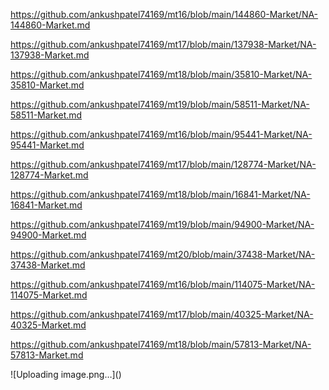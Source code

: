<p><a href="https://github.com/ankushpatel74169/mt16/blob/main/144860-Market/NA-144860-Market.md">https://github.com/ankushpatel74169/mt16/blob/main/144860-Market/NA-144860-Market.md</a></p><p><a href="https://github.com/ankushpatel74169/mt17/blob/main/137938-Market/NA-137938-Market.md">https://github.com/ankushpatel74169/mt17/blob/main/137938-Market/NA-137938-Market.md</a></p><p><a href="https://github.com/ankushpatel74169/mt18/blob/main/35810-Market/NA-35810-Market.md">https://github.com/ankushpatel74169/mt18/blob/main/35810-Market/NA-35810-Market.md</a></p><p><a href="https://github.com/ankushpatel74169/mt19/blob/main/58511-Market/NA-58511-Market.md">https://github.com/ankushpatel74169/mt19/blob/main/58511-Market/NA-58511-Market.md</a></p><p><a href="https://github.com/ankushpatel74169/mt16/blob/main/95441-Market/NA-95441-Market.md">https://github.com/ankushpatel74169/mt16/blob/main/95441-Market/NA-95441-Market.md</a></p><p><a href="https://github.com/ankushpatel74169/mt17/blob/main/128774-Market/NA-128774-Market.md">https://github.com/ankushpatel74169/mt17/blob/main/128774-Market/NA-128774-Market.md</a></p><p><a href="https://github.com/ankushpatel74169/mt18/blob/main/16841-Market/NA-16841-Market.md">https://github.com/ankushpatel74169/mt18/blob/main/16841-Market/NA-16841-Market.md</a></p><p><a href="https://github.com/ankushpatel74169/mt19/blob/main/94900-Market/NA-94900-Market.md">https://github.com/ankushpatel74169/mt19/blob/main/94900-Market/NA-94900-Market.md</a></p><p><a href="https://github.com/ankushpatel74169/mt20/blob/main/37438-Market/NA-37438-Market.md">https://github.com/ankushpatel74169/mt20/blob/main/37438-Market/NA-37438-Market.md</a></p><p><a href="https://github.com/ankushpatel74169/mt16/blob/main/114075-Market/NA-114075-Market.md">https://github.com/ankushpatel74169/mt16/blob/main/114075-Market/NA-114075-Market.md</a></p><p><a href="https://github.com/ankushpatel74169/mt17/blob/main/40325-Market/NA-40325-Market.md">https://github.com/ankushpatel74169/mt17/blob/main/40325-Market/NA-40325-Market.md</a></p><p><a href="https://github.com/ankushpatel74169/mt18/blob/main/57813-Market/NA-57813-Market.md">https://github.com/ankushpatel74169/mt18/blob/main/57813-Market/NA-57813-Market.md</a></p>
![Uploading image.png…]()
